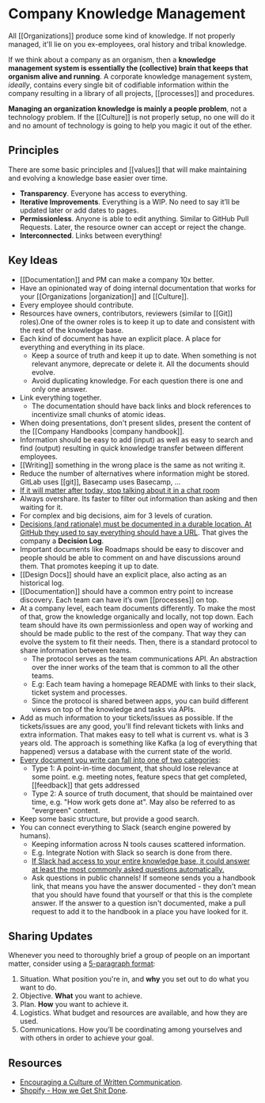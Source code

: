 # Company Knowledge Management

All [[Organizations]] produce some kind of knowledge. If not properly managed, it'll lie on you ex-employees, oral history and tribal knowledge.

If we think about a company as an organism, then a **knowledge management system is essentially the (collective) brain that keeps that organism alive and running**. A corporate knowledge management system, *ideally*,  contains every single bit of codifiable information within the company resulting in a library of all projects, [[processes]] and procedures.

**Managing an organization knowledge is mainly a people problem**, not a technology problem. If the [[Culture]] is not properly setup, no one will do it and no amount of technology is going to help you magic it out of the ether.

## Principles

There are some basic principles and [[values]] that will make maintaining and evolving a knowledge base easier over time.

- **Transparency**. Everyone has access to everything.
- **Iterative Improvements**. Everything is a WIP. No need to say it’ll be updated later or add dates to pages.
- **Permissionless**. Anyone is able to edit anything. Similar to GitHub Pull Requests. Later, the resource owner can accept or reject the change.
- **Interconnected**. Links between everything!

## Key Ideas

- [[Documentation]] and PM can make a company 10x better.
- Have an opinionated way of doing internal documentation that works for your [[Organizations |organization]] and [[Culture]].
- Every employee should contribute.
- Resources have owners, contributors, reviewers (similar to [[Git]] roles).One of the owner roles is to keep it up to date and consistent with the rest of the knowledge base.
- Each kind of document has have an explicit place. A place for everything and everything in its place.
	- Keep a source of truth and keep it up to date. When something is not relevant anymore, deprecate or delete it. All the documents should evolve.
	- Avoid duplicating knowledge. For each question there is one and only one answer.
- Link everything together.
	- The documentation should have back links and block references to incentivize small chunks of atomic ideas.
- When doing presentations, don't present slides, present the content of the [[Company Handbooks |company handbook]].
- Information should be easy to add (input) as well as easy to search and find (output) resulting in quick knowledge transfer between different employees.
- [[Writing]] something in the wrong place is the same as not writing it.
- Reduce the number of alternatives where information might be stored. GitLab uses [[git]], Basecamp uses Basecamp, ...
- [If it will matter after today, stop talking about it in a chat room](https://critter.blog/2021/01/12/if-it-matters-after-today-stop-talking-about-it-in-a-chat-room/)
- Always overshare. Its faster to filter out information than asking and then waiting for it.
- For complex and big decisions, aim for 3 levels of curation.
- [Decisions (and rationale) must be documented in a durable location. At GitHub they used to say everything should have a URL](https://haacked.com/archive/2020/04/07/introducing-aboard-beta/). That gives the company a **Decision Log**.
- Important documents like Roadmaps should be easy to discover and people should be able to comment on and have discussions around them. That promotes keeping it up to date.
- [[Design Docs]] should have an explicit place, also acting as an historical log.
- [[Documentation]] should have a common entry point to increase discovery. Each team can have it’s own [[processes]] on top.
- At a company level, each team documents differently. To make the most of that, grow the knowledge organically and locally, not top down. Each team should have its own permissionless and open way of working and should be made public to the rest of the company. That way they can evolve the system to fit their needs. Then, there is a standard protocol to share information between teams.
	- The protocol serves as the team communications API. An abstraction over the inner works of the team that is common to all the other teams.
	- E.g: Each team having a homepage README with links to their slack, ticket system and processes.
	- Since the protocol is shared between apps, you can build different views on top of the knowledge and tasks via APIs.
- Add as much information to your tickets/issues as possible. If the tickets/issues are any good, you'll find relevant tickets with links and extra information. That makes easy to tell what is current vs. what is 3 years old. The approach is something like Kafka (a log of everything that happened) versus a database with the current state of the world.
- [Every document you write can fall into one of two categories](https://clrcrl.com/2021/11/30/fighting-the-entropy-of-knowledge.html):
	- Type 1: A point-in-time document, that should lose relevance at some point. e.g. meeting notes, feature specs that get completed, [[feedback]] that gets addressed
	- Type 2: A source of truth document, that should be maintained over time, e.g. "How work gets done at". May also be referred to as "evergreen" content.
- Keep some basic structure, but provide a good search.
- You can connect everything to Slack (search engine powered by humans).
	- Keeping information across N tools causes scattered information.
	- E.g. Integrate Notion with Slack so search is done from there.
	- [If Slack had access to your entire knowledge base, it could answer at least the most commonly asked questions automatically.](https://julian.digital/2020/11/20/chief-notion-officer/)
	- Ask questions in public channels! If someone sends you a handbook link, that means you have the answer documented - they don't mean that you should have found that yourself or that this is the complete answer. If the answer to a question isn't documented, make a pull request to add it to the handbook in a place you have looked for it.

## Sharing Updates

Whenever you need to thoroughly brief a group of people on an important matter, consider using a [5-paragraph format](https://xahteiwi.eu/resources/presentations/no-we-wont-have-a-video-call-for-that/):

1. Situation. What position you're in, and **why** you set out to do what you want to do.
2. Objective.  **What** you want to achieve.
3. Plan.  **How** you want to achieve it.
4. Logistics. What budget and resources are available, and how they are used.
5. Communications.  How you’ll be coordinating among yourselves and with others in order to achieve your goal.

## Resources

- [Encouraging a Culture of Written Communication](https://www.mcls.io/blog/encouraging-a-culture-of-written-communication).
- [Shopify - How we Get Shit Done](https://vimeo.com/456735890).
